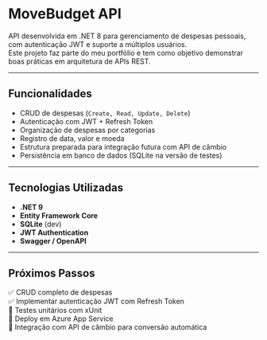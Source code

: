 # MoveBudget API

API desenvolvida em .NET 8 para gerenciamento de despesas pessoais, com autenticação JWT e suporte a múltiplos usuários.  
Este projeto faz parte do meu portfólio e tem como objetivo demonstrar boas práticas em arquitetura de APIs REST.

---

## Funcionalidades

- CRUD de despesas (`Create, Read, Update, Delete`)
- Autenticação com JWT + Refresh Token
- Organização de despesas por categorias
- Registro de data, valor e moeda
- Estrutura preparada para integração futura com API de câmbio
- Persistência em banco de dados (SQLite na versão de testes)

---

## Tecnologias Utilizadas

- **.NET 9**  
- **Entity Framework Core**  
- **SQLite** (dev)  
- **JWT Authentication**  
- **Swagger / OpenAPI**

---

## Próximos Passos

✅ CRUD completo de despesas  
✅ Implementar autenticação JWT com Refresh Token  
🔲 Testes unitários com xUnit  
🔲 Deploy em Azure App Service  
🔲 Integração com API de câmbio para conversão automática  
